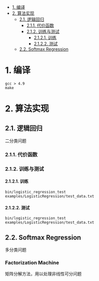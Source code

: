 <!-- TOC -->

- [1. 编译](#1-编译)
- [2. 算法实现](#2-算法实现)
    - [2.1. 逻辑回归](#21-逻辑回归)
        - [2.1.1. 代价函数](#211-代价函数)
        - [2.1.2. 训练与测试](#212-训练与测试)
            - [2.1.2.1. 训练](#2121-训练)
            - [2.1.2.2. 测试](#2122-测试)
    - [2.2. Softmax Regression](#22-softmax-regression)

<!-- /TOC -->
# 1. 编译
    gcc > 4.9
    make

# 2. 算法实现

## 2.1. 逻辑回归
二分类问题
### 2.1.1. 代价函数

### 2.1.2. 训练与测试
#### 2.1.2.1. 训练
    bin/logistic_regression_test  examples/LogisticRegression/test_data.txt
#### 2.1.2.2. 测试
    bin/logistic_regression_test  examples/LogisticRegression/test_data.txt
## 2.2. Softmax Regression
多分类问题

### Factorization Machine 
矩阵分解方法，用以处理非线性可分问题